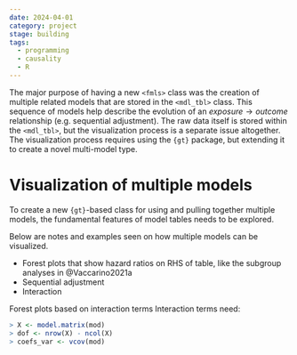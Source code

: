 ```yaml
---
date: 2024-04-01
category: project
stage: building
tags:
  - programming
  - causality
  - R
---
```


The major purpose of having a new `<fmls>` class was the creation of multiple related models that are stored in the `<mdl_tbl>` class. 
This sequence of models help describe the evolution of an $exposure \rightarrow outcome$ relationship (e.g. sequential adjustment).
The raw data itself is stored within the `<mdl_tbl>`, but the visualization process is a separate issue altogether.
The visualization process requires using the `{gt}` package, but extending it to create a novel multi-model type.

# Visualization of multiple models

To create a new `{gt}`-based class for using and pulling together multiple models, the fundamental features of model tables needs to be explored. 

Below are notes and examples seen on how multiple models can be visualized.

- Forest plots that show hazard ratios on RHS of table, like the subgroup analyses in @Vaccarino2021a
- Sequential adjustment
- Interaction



Forest plots based on interaction terms
Interaction terms need:

```r
> X <- model.matrix(mod)
> dof <- nrow(X) - ncol(X)
> coefs_var <- vcov(mod)
```
